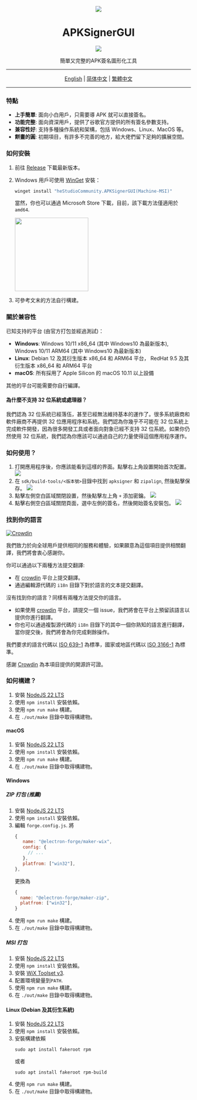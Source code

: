 <div align="center">
   <img src="./../../icons/icon.png" />
   <h1 style="text-align: center">APKSignerGUI</h1>
   <img src="./../../images/apphome.png" />
   <p style="text-align: center">簡單又完整的APK簽名圖形化工具</p>
</div>

---

<div align="center">
   <a href="../../README.md">English</a> | 
   <a href="./README_CN.md">简体中文</a> | 
   <a href="./README_HK.md">繁體中文</a>
</div>

---

### 特點

- **上手簡單**: 面向小白用戶，只需要導 APK 就可以直接簽名。
- **功能完整**: 面向資深用戶，提供了谷歌官方提供的所有簽名參數支持。
- **兼容性好**: 支持多種操作系統和架構，包括 Windows、Linux、MacOS 等。
- **餅畫的圓**: 初期項目，有許多不完善的地方，給大佬們留下足夠的擴展空間。

### 如何安裝

1. 前往 [Release](https://github.com/hestudio-community/apksigner-gui/releases/latest) 下載最新版本。
2. Windows 用戶可使用 [WinGet](https://learn.microsoft.com/zh-tw/windows/package-manager/winget/) 安裝：

   ```powershell
   winget install "heStudioCommunity.APKSignerGUI(Machine-MSI)"
   ```

   當然，你也可以通過 Microsoft Store 下載，目前，該下載方法僅適用於 `amd64`.

   <a href="https://apps.microsoft.com/detail/9n3q8bk8dp86?mode=direct">
   <img src="https://get.microsoft.com/images/zh-tw%20dark.svg" width="200"/>
   </a>

3. 可參考文末的方法自行構建。

### 關於兼容性

已知支持的平台 (由官方打包並經過測試)：

- **Windows**: Windows 10/11 x86_64 (其中 Windows10 為最新版本), Windows 10/11 ARM64 (其中 Windows10 為最新版本)
- **Linux**: Debian 12 及其衍生版本 x86_64 和 ARM64 平台， RedHat 9.5 及其衍生版本 x86_64 和 ARM64 平台
- **macOS**: 所有採用了 Apple Silicon 的 macOS 10.11 以上設備

其他的平台可能需要你自行編譯。

#### 為什麼不支持 32 位系統或處理器？

我們認為 32 位系統已經落伍，甚至已經無法維持基本的運作了。很多系統廠商和軟件廠商不再提供 32 位應用程序和系統。我們認為你幾乎不可能在 32 位系統上完成軟件開發，因為很多開發工具或者面向對象已經不支持 32 位系統。如果你仍然使用 32 位系統，我們認為你應該可以通過自己的力量使得這個應用程序運作。

### 如何使用？

1. 打開應用程序後，你應該能看到這樣的界面。點擊右上角設置開始首次配置。
   ![](./../../images/1.png)
2. 在 `sdk/build-tools/<版本號>`目錄中找到 `apksigner` 和 `zipalign`, 然後點擊保存。
   ![](./../../images/2.png)
3. 點擊左側空白區域關閉設置，然後點擊左上角 `+` 添加密鑰。
   ![](./../../images/3.png)
4. 點擊右側空白區域關閉頁面，選中左側的簽名，然後開始簽名安裝包。
   ![](./../../images/apphome.png)

### 找到你的語言

[![Crowdin](https://badges.crowdin.net/apksignergui/localized.svg)](https://crowdin.com/project/apksignergui)

我們致力於向全球用戶提供相同的服務和體驗，如果願意為這個項目提供相關翻譯，我們將會衷心感謝你。

你可以通過以下兩種方法提交翻譯:

- 在 [crowdin](https://crowdin.com/project/apksignergui) 平台上提交翻譯。
- 通過編輯源代碼的 `i18n` 目錄下對於語言的文本提交翻譯。

沒有找到你的語言？同樣有兩種方法提交你的語言。

- 如果使用 [crowdin](https://crowdin.com/project/apksignergui) 平台，請提交一個 issue，我們將會在平台上預留該語言以提供你進行翻譯。
- 你也可以通過複製源代碼的 `i18n` 目錄下的其中一個你熟知的語言進行翻譯，當你提交後，我們將會為你完成剩餘操作。

我們要求的語言代碼以 [ISO 639-1](https://en.wikipedia.org/wiki/ISO_639-1) 為標準，國家或地區代碼以 [ISO 3166-1](https://en.wikipedia.org/wiki/ISO_3166-1) 為標準。

感謝 [Crowdin](https://crowdin.com/) 為本項目提供的開源許可證。

### 如何構建？

1. 安裝 [NodeJS 22 LTS](https://nodejs.org/)
2. 使用 `npm install` 安裝依賴。
3. 使用 `npm run make` 構建。
4. 在 `./out/make` 目錄中取得構建物。

#### macOS

1. 安裝 [NodeJS 22 LTS](https://nodejs.org/)
2. 使用 `npm install` 安裝依賴。
3. 使用 `npm run make` 構建。
4. 在 `./out/make` 目錄中取得構建物。

#### Windows

##### ZIP 打包 (推薦)

1. 安裝 [NodeJS 22 LTS](https://nodejs.org/)
2. 使用 `npm install` 安裝依賴。
3. 編輯 `forge.config.js`.
   將
   ```javascript
   {
      name: "@electron-forge/maker-wix",
      config: {
        // ...
      },
      platfrom: ["win32"],
   },
   ```
   更換為
   ```javascript
   {
     name: "@electron-forge/maker-zip",
     platfrom: ["win32"],
   }
   ```
4. 使用 `npm run make` 構建。
5. 在 `./out/make` 目錄中取得構建物。

##### MSI 打包

1. 安裝 [NodeJS 22 LTS](https://nodejs.org/)
2. 使用 `npm install` 安裝依賴。
3. 安裝 [WiX Toolset v3](https://github.com/wixtoolset/wix3/releases/download/wix3141rtm/wix314-binaries.zip).
4. 配置環境變量到`PATH`.
5. 使用 `npm run make` 構建。
6. 在 `./out/make` 目錄中取得構建物。

#### Linux (Debian 及其衍生系統)

1. 安裝 [NodeJS 22 LTS](https://nodejs.org/)
2. 使用 `npm install` 安裝依賴。
3. 安裝構建依賴
   ```shell
   sudo apt install fakeroot rpm
   ```
   或者
   ```shell
   sudo apt install fakeroot rpm-build
   ```
4. 使用 `npm run make` 構建。
5. 在 `./out/make` 目錄中取得構建物。
